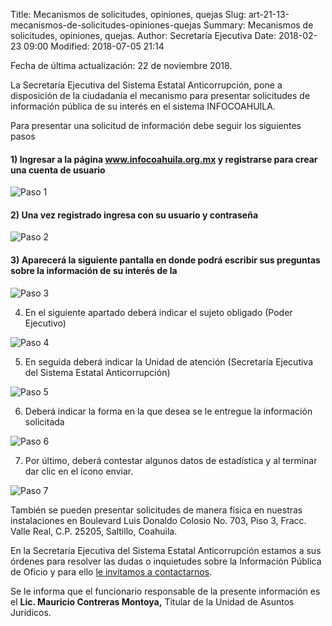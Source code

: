 Title: Mecanismos de solicitudes, opiniones, quejas
Slug: art-21-13-mecanismos-de-solicitudes-opiniones-quejas
Summary: Mecanismos de solicitudes, opiniones, quejas.
Author: Secretaría Ejecutiva
Date: 2018-02-23 09:00
Modified: 2018-07-05 21:14


Fecha de última actualización: 22 de noviembre 2018.

La Secretaría Ejecutiva del Sistema Estatal Anticorrupción, pone a disposición de la ciudadanía el mecanismo para presentar solicitudes de información pública de su interés en el sistema INFOCOAHUILA.

Para presentar una solicitud de información debe seguir los siguientes pasos

#### 1) Ingresar a la página www.infocoahuila.org.mx y registrarse para crear una cuenta de usuario

<img class="img-fluid" src="paso-1.png" alt="Paso 1">

#### 2) Una vez registrado ingresa con su usuario y contraseña

<img class="img-fluid" src="paso-2.png" alt="Paso 2">

#### 3) Aparecerá la siguiente pantalla en donde podrá escribir sus preguntas sobre la información de su interés de la

<img class="img-fluid" src="paso-3.png" alt="Paso 3">

4. En el siguiente apartado deberá indicar el sujeto obligado (Poder Ejecutivo)

<img class="img-fluid" src="paso-4.png" alt="Paso 4">

5. En seguida deberá indicar la Unidad de atención (Secretaría Ejecutiva del Sistema Estatal Anticorrupción)

<img class="img-fluid" src="paso-5.png" alt="Paso 5">

6. Deberá indicar la forma en la que desea se le entregue la información solicitada

<img class="img-fluid" src="paso-6.png" alt="Paso 6">

7. Por último, deberá contestar algunos datos de estadística y al terminar dar clic en el ícono enviar.

<img class="img-fluid" src="paso-7.png" alt="Paso 7">

También se pueden presentar solicitudes de manera física en nuestras instalaciones en Boulevard Luis Donaldo Colosio No. 703, Piso 3, Fracc. Valle Real, C.P. 25205, Saltillo, Coahuila.

En la Secretaría Ejecutiva del Sistema Estatal Anticorrupción estamos a sus órdenes para resolver las dudas o inquietudes sobre la Información Pública de Oficio y para ello [le invitamos a contactarnos](../contacto/).

Se le informa que el funcionario responsable de la presente información es el **Lic. Mauricio Contreras Montoya,** Titular de la Unidad de Asuntos Jurídicos.
